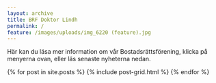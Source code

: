 ```yaml
---
layout: archive
title: BRF Doktor Lindh
permalink: /
feature: /images/uploads/img_6220 (feature).jpg
---
```


Här kan du läsa mer information om vår Bostadsrättsförening, klicka på menyerna ovan, eller läs senaste nyheterna nedan.

<div class="tiles">
{% for post in site.posts %}
	{% include post-grid.html %}
{% endfor %}
</div><!-- /.tiles -->
